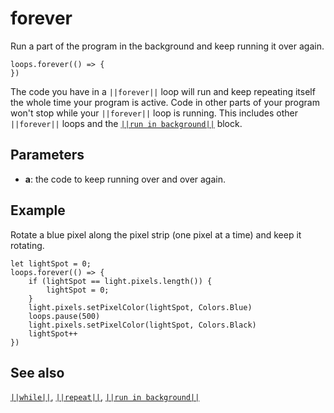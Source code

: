# forever

Run a part of the program in the background and keep running it over again.

```sig
loops.forever(() => {
})
```

The code you have in a ``||forever||`` loop will run and keep repeating itself the whole time your
program is active. Code in other parts of your program won't stop while your ``||forever||``
loop is running. This includes other ``||forever||`` loops and the [``||run in background||``](/reference/control/run-in-background) block.

## Parameters

* **a**: the code to keep running over and over again.

## Example

Rotate a blue pixel along the pixel strip (one pixel at a time) and keep it rotating.

```blocks
let lightSpot = 0;
loops.forever(() => {
    if (lightSpot == light.pixels.length()) {
        lightSpot = 0;
    }
    light.pixels.setPixelColor(lightSpot, Colors.Blue)
    loops.pause(500)
    light.pixels.setPixelColor(lightSpot, Colors.Black)
    lightSpot++
})
```

## See also

[``||while||``](/blocks/loops/while), [``||repeat||``](/blocks/loops/repeat),
[``||run in background||``](/reference/control/run-in-background)
